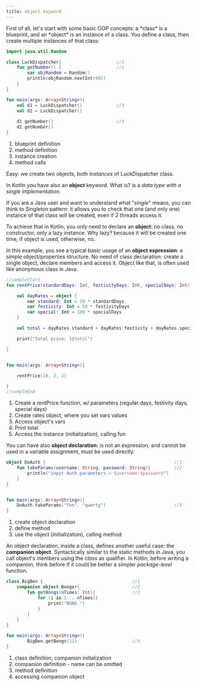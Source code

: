 ```yaml
---
title: object keyword
---
```

    
<div class="sample" markdown="1">
First of all, let's start with some basic OOP concepts: a *class* is a blueprint, and an *object* is an instance of a class.
You define a class, then create multiple instances of that class:

```kotlin
import java.util.Random

class LuckDispatcher{                     //1 
    fun getNumber() {                     //2 
        var objRandom = Random()
        println(objRandom.nextInt(90))
    }
}

fun main(args: Array<String>){
    val d1 = LuckDispatcher()             //3
    val d2 = LuckDispatcher()
    
    d1.getNumber()                        //4 
    d2.getNumber()
}
``` 
1. blueprint definition
2. method definition
3. instance creation
4. method calls 

Easy: we create two objects, both *instances* of LuckDispatcher class.

In Kotlin you have also an **object** keyword. What is? is a *data type with a single implementation*.

If you are a Java user and want to understand what "*single*" means, you can think to Singleton pattern:
it allows you to check that one (and only one) instance of that class will be created, even if 2 threads access it.

To achieve that in Kotlin, you only need to declare an **object**: no class, no constructor, only a lazy instance.
Why lazy? because it will be created one time, if object is used, otherwise, no.

In this example, you see a typical basic usage of an **object expression**: a simple object/properties structure.
No need of class declaration: create a single object, declare members and access it. 
Object like that, is often used like anonymous class in Java.
 
```kotlin
//sampleStart
fun rentPrice(standardDays: Int, festivityDays: Int, specialDays: Int): Unit {  //1

    val dayRates = object {                                                     //2
        var standard: Int = 30 * standardDays
        var festivity: Int = 50 * festivityDays
        var special: Int = 100 * specialDays
    }

    val total = dayRates.standard + dayRates.festivity + dayRates.special       //3

    print("Total price: $$total")                                               //4

}


fun main(args: Array<String>){

    rentPrice(10, 2, 1)                                                         //5

}
//sampleEnd
```

</div>

1. Create a rentPrice function, w/ parameters (regular days, festivity days, special days)
2. Create rates object, where you set vars values
3. Access object's vars
4. Print total
5. Access the instance (initialization), calling fun


You can have also **object declaration**: is not an expression, and cannot be used in a variable assignment, must be used directly:

```kotlin
object DoAuth {                                                 //1 
    fun takeParams(username: String, password: String){         //2 
        println("input Auth parameters = $username:$password")
    }
}


fun main(args: Array<String>){
    DoAuth.takeParams("foo", "qwerty")                          //3
}

```

1. create object declaration
2. define method
3. use the object (initialization), calling method




An object declaration, inside a class, defines another useful case: the **companion object**. 
Syntactically similar to the static methods in Java, you call object's members using the *class* as qualifier.
In Kotlin, before writing a companion, think before if it could be better a simpler *package-level* function.  


```kotlin
class BigBen {                                  //1 
    companion object Bonger{                    //2
        fun getBongs(nTimes: Int){              //3
            for (i in 1 .. nTimes){
                print("BONG ")
            }
        }
    }
}

fun main(args: Array<String>){
        BigBen.getBongs(12)                     //4
}
```

1. class definition, companion initialization
2. companion definition - name can be omitted
3. method definition
4. accessing companion object
